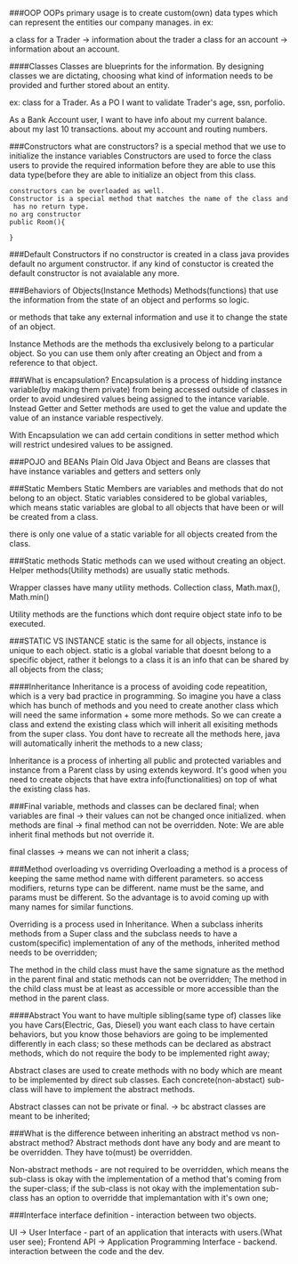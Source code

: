 ###OOP
OOPs primary usage is to create custom(own) data types which can 
represent the entities our company manages. 
in ex: 

a class for a Trader -> information about the trader
a class for an account  -> information about an account.

####Classes
Classes are blueprints for the information. By designing classes
we are dictating, choosing what kind of information needs to be 
provided and further stored about an entity.

ex: class for a Trader. 
As a PO I want to validate Trader's age, ssn, porfolio.

As a Bank Account user, I want to have info about my current balance.
about my last 10 transactions.
about my account and routing numbers.

###Constructors
 what are constructors?
 is a special method that we use to initialize the instance variables
 Constructors are used to force the class users to provide the required information
 before they are able to use this data type(before they are able to initialize an object
    from this class.

    constructors can be overloaded as well.
    Constructor is a special method that matches the name of the class and
     has no return type.
    no arg constructor
    public Room(){

    }

###Default Constructors
if no constructor is created in a class java provides default no argument constructor.
if any kind of constuctor is created the default constructor is not avaialable any more.



###Behaviors of Objects(Instance Methods)
Methods(functions) that use the information from the state of an object and performs so logic.

or methods that take any external information and use it to change the state of an object.

Instance Methods are the methods tha exclusively belong to a particular object.
So you can use them only after creating an Object and from a reference to that object.


###What is encapsulation? 
Encapsulation is a process of hidding instance variable(by making them private) from being accessed outside of classes in order to avoid
undesired values being assigned to the intance variable. Instead Getter and Setter methods
are used to get the value and update the value of an instance variable respectively.

With Encapsulation we can add certain conditions in setter method which will restrict undesired 
values to be assigned.



###POJO and BEANs
Plain Old Java Object and Beans are classes that have instance variables and getters and setters only




###Static Members
Static Members are variables and methods that do not belong to an object.
Static variables considered to be global variables, which means static variables are 
global to all objects that have been or will be created from a class. 

there is only one value of a static variable for all objects created from the class.

###Static methods
Static methods can we used without creating an object. 
Helper methods(Utility methods) are usually static methods.

Wrapper classes have many utility methods. 
Collection class,
Math.max(), Math.min()

Utility methods are the functions which dont require object state info to be executed. 



###STATIC VS INSTANCE
static is the same for all objects, instance is unique to each object. static is a global variable that doesnt belong
to a specific object, rather it belongs to a class it is an info that can be shared by all objects from the class;


####Inheritance
Inheritance is a process of avoiding code repeatition, which is a very bad practice in programming. 
So imagine you have a class which has bunch of methods and you need to create another class which will need the same 
information + some more methods. So we can create a class and extend the existing class which will inherit
all exisiting methods from the super class. You dont 
have to recreate all the methods here, java will
automatically inherit the methods to a new class;

Inheritance is a process of inherting all public and protected
variables and instance from a Parent class by using 
extends keyword. It's good when you need to create objects
that have extra info(functionalities) on top of what the existing class has.


###Final 
variable, methods and classes can be declared final;
when variables are final -> their values can not be changed once initialized.
when methods are final ->  final method can not be overridden. Note:
We are able inherit final methods but not override it.

final classes -> means we can not inherit a class;



###Method overloading vs overriding
Overloading a method is a process of keeping the same method name 
with different parameters. so access modifiers, returns type can be different.
name must be the same, and params must be different. So the advantage is
to avoid coming up with many names for similar functions. 


Overriding is a process used in Inheritance. When a subclass inherits 
methods from a Super class and the subclass needs to have a custom(specific)
implementation of any of the methods, inherited method needs to be overridden;

The method in the child class must have the same signature as the method in the parent 
final and static methods can not be overridden;
The method in the child class must be at least as accessible or more accessible 
than the method in the parent class. 



####Abstract
You want to have multiple sibling(same type of) classes like you have Cars(Electric, Gas, Diesel) you want each class
to have certain behaviors, but you know those behaviors are going to be implemented differently in each class;
so these methods can be declared as abstract methods, which do not require the body to be implemented right away;


Abstract clases are used to create methods with no body which are meant to be implemented by direct sub classes.
Each concrete(non-abstact) sub-class will have to implement the abstract methods. 

Abstract classes can not be private or final. -> bc abstract classes are meant to be inherited;


###What is the difference between inheriting an abstract method vs non-abstract method?
Abstract methods dont have any body and are meant to be overridden. They have to(must) be overridden. 

Non-abstract methods - are not required to be overridden, which means the sub-class is okay with the implementation of 
a method that's coming from the super-class; if the sub-class is not okay with the implementation
sub-class has an option to overridde that implemantation with it's own one;


###Interface
interface definition - interaction between two objects.

UI -> User Interface - part of an application that interacts with users.(What user see); Frontend
API -> Application Programming Interface - backend. interaction between the code and the dev.
